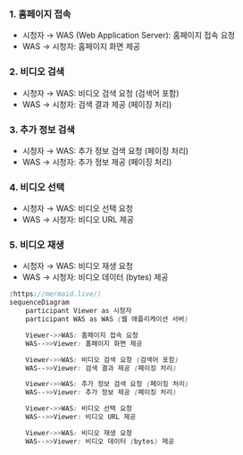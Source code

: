 ### 1. 홈페이지 접속
- 시청자 → WAS (Web Application Server): 홈페이지 접속 요청
- WAS → 시청자: 홈페이지 화면 제공

### 2. 비디오 검색
- 시청자 → WAS: 비디오 검색 요청 (검색어 포함)
- WAS → 시청자: 검색 결과 제공 (페이징 처리)

### 3. 추가 정보 검색
- 시청자 → WAS: 추가 정보 검색 요청 (페이징 처리)
- WAS → 시청자: 추가 정보 제공 (페이징 처리)

### 4. 비디오 선택
- 시청자 → WAS: 비디오 선택 요청
- WAS → 시청자: 비디오 URL 제공

### 5. 비디오 재생
- 시청자 → WAS: 비디오 재생 요청
- WAS → 시청자: 비디오 데이터 (bytes) 제공

``` scss
(https://mermaid.live/)
sequenceDiagram
    participant Viewer as 시청자
    participant WAS as WAS (웹 애플리케이션 서버)

    Viewer->>WAS: 홈페이지 접속 요청
    WAS-->>Viewer: 홈페이지 화면 제공

    Viewer->>WAS: 비디오 검색 요청 (검색어 포함)
    WAS-->>Viewer: 검색 결과 제공 (페이징 처리)

    Viewer->>WAS: 추가 정보 검색 요청 (페이징 처리)
    WAS-->>Viewer: 추가 정보 제공 (페이징 처리)

    Viewer->>WAS: 비디오 선택 요청
    WAS-->>Viewer: 비디오 URL 제공

    Viewer->>WAS: 비디오 재생 요청
    WAS-->>Viewer: 비디오 데이터 (bytes) 제공
```
